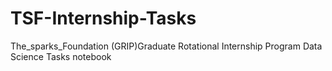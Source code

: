 # TSF-Internship-Tasks
The_sparks_Foundation   (GRIP)Graduate Rotational Internship Program Data Science Tasks notebook
